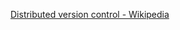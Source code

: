
[Distributed version control - Wikipedia](https://en.wikipedia.org/wiki/Distributed_version_control)
